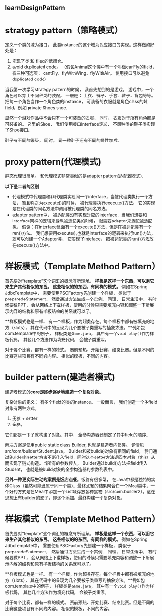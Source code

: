 ## learnDesignPattern

# strategy pattern（策略模式）
定义一个类的域为接口， 此类instance的这个域为对应接口的实现。这样做的好处是：
1. 实现了类 和 filed的低耦合。
2. avoid duplicated code。 （假设Animal这个类中有一个叫做canFly的field， 有三种可选项： cantFly、flyWithWing、flyWithAir。 使用接口可以避免deplicated code）

当我第一次学习strategy pattern的时候， 我首先想到的是游戏。 游戏中，一个角色可以穿上不同种类的装配。 一般是： 上衣、裤子、手套、鞋子、背包等等。 
把每一个角色当作一个角色类的instance， 可装备的衣服就是角色class的域field。例如 private Shoes shoe.

显然一个游戏作品中不会只有一个可装备的衣服， 同时， 衣服对于所有角色都是可装备的。 这里的Shoe， 我们使用接口interface定义， 不同种类的鞋子类实现了Shoe接口。

鞋子有不同的等级， 同时， 同一种鞋子还有不同的属性加成。

# proxy pattern(代理模式)
静态代理很简单。
和代理模式非常类似的是adapter pattern(适配器模式).

**以下是二者的区别**

+ 代理模式中代理类和非代理类实现同一个interface，当被代理类执行一个方法， 暂且称之为execute()的时候， 被代理类执行execute()方法。 它的实现是在代理类的同名方法中调用被代理类的同名方法。
+ adapter pattern中， 被适配类没有实现对应的interface，当我们想要和interface同样的逻辑来操纵被适配类的时候， 就需要adapter来适配被适配类。 假设：在interface里面有一个execute()方法，但是在被适配类有一个run()方法。 我们想要用execute(),也就是interface的逻辑来执行run()方法， 就可以创建一个Adapter类， 它实现了inteface， 把被适配类的run()方法放在execute()方法中。


# 样板模式（Template Method Pattern）

首先要对“template”这个词汇的概念有所理解。 **样板是这样一个东西，可以用它来生产其他相似的东西。 这些相似的的东西，有同样的模式。** 例如在Spring JdbcTemplate中， 需要使用PSCFactory先创建一个样板， 类似于preparedeStatement， 然后通过方法生成一个实例。 同理， 日常生活中， 有时候要做PPT， 会从网络上下载样板，使用的时候只需要填充内容和调整一下所展示内容的结构和原有样板结构的关系就可以了。

**样板模式也是一样。 有一个样板，作为超类存在。每个样板中都有被填充的地方（slots）， 其在代码中的呈现为几个要被子类重写的抽象方法。**例如包com.template中的例子， 样板类是`Game.java`， 其中有一个`void play()`作为样板代码， 其他几个方法作为填充代码， 会被子类重写。 

对于每个比赛，都有一样的模式。 赛前预热、开始比赛、结束比赛。但是不同的比赛这些项目有不同的内容。 相似的模板，不同的内容。





# builder pattern(建造者模式)

建造者模式的**core是逐步逐步地建造一个复杂对象**。 

复杂对象的定义： 有多个field的类的instance。
一般而言， 我们创造一个多field对象有两种方式。

1. 无参 + setter
2. 全参。

它们都是一下子就构建了对象。其中， 全参构造器还制定了其中field的顺序。

解决方案是使用public static class Builder, 也就是建造者内部类。 详情见src/com/builder/Student.java。 Builder和被build的对象有相同的field， 我们通过Builder的setter方法不断传入field，同时这个setter方法返回本对象（this）从而实现了链式构造。当所有的参数传入， Builder通过build()方法把field传入Student， 也就是被build对象的全参构造器的参数列表中。

**另外一种更实际生动的案例是饭店点餐**。饭馆有很多菜， 在Java中都是独特的实体Class（虽然可能隶属于同一个类）。最终点餐的结果聚合在一个Meal类中。一个好的方式是在Meal中添加一个List域存放各种食物（src/com.builder2）。这在思想上有builder的影子，即逐个添加，最终构建一个复杂对象。 




# 样板模式（Template Method Pattern）

首先要对“template”这个词汇的概念有所理解。 **样板是这样一个东西，可以用它来生产其他相似的东西。 这些相似的的东西，有同样的模式。** 例如在Spring JdbcTemplate中， 需要使用PSCFactory先创建一个样板， 类似于preparedeStatement， 然后通过方法生成一个实例。 同理， 日常生活中， 有时候要做PPT， 会从网络上下载样板，使用的时候只需要填充内容和调整一下所展示内容的结构和原有样板结构的关系就可以了。

**样板模式也是一样。 有一个样板，作为超类存在。每个样板中都有被填充的地方（slots）， 其在代码中的呈现为几个要被子类重写的抽象方法。**例如包com.template中的例子， 样板类是`Game.java`， 其中有一个`void play()`作为样板代码， 其他几个方法作为填充代码， 会被子类重写。 

对于每个比赛，都有一样的模式。 赛前预热、开始比赛、结束比赛。但是不同的比赛这些项目有不同的内容。 相似的模板，不同的内容。
